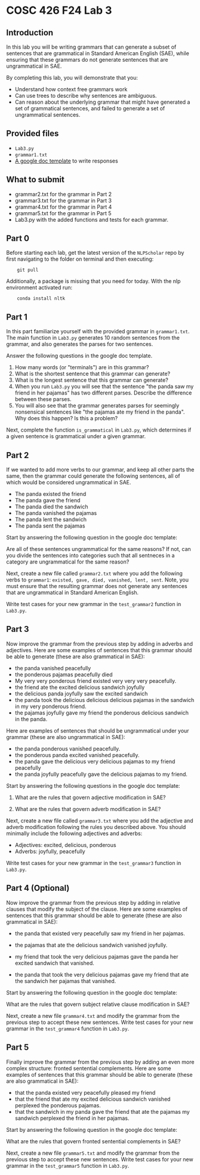 # COSC 426 F24 Lab 3

## Introduction

In this lab you will be writing grammars that can generate a subset of sentences that are grammatical in Standard American English (SAE), while ensuring that these grammars do not generate sentences that are ungrammatical in SAE. 

By completing this lab, you will demonstrate that you: 

- Understand how context free grammars work
- Can use trees to describe why sentences are ambiguous. 
- Can reason about the underlying grammar that might have generated a set of grammatical sentences, and failed to generate a set of ungrammatical sentences. 

## Provided files
- `Lab3.py`
- `grammar1.txt`
- [A google doc template](https://docs.google.com/document/d/1Jr1Piw4fPDEoNWUwfU3HrXKgNKqxmUqzB7q9Sl1Naqk/edit?usp=sharing) to write responses 

## What to submit
- grammar2.txt for the grammar in Part 2
- grammar3.txt for the grammar in Part 3
- grammar4.txt for the grammar in Part 4
- grammar5.txt for the grammar in Part 5
- Lab3.py with the added functions and tests for each grammar. 


## Part 0

Before starting each lab, get the latest version of the `NLPScholar` repo by
first navigating to the folder on terminal and then executing: 

        git pull

Additionally, a package is missing that you need for today. With the nlp environment activated run: 

        conda install nltk 

## Part 1

In this part familiarize yourself with the provided grammar in `grammar1.txt`. The main function in `Lab3.py` generates 10 random sentences from the grammar, and also generates the parses for two sentences. 

Answer the following questions in the google doc template. 

1. How many words (or "terminals") are in this grammar? 
2. What is the shortest sentence that this grammar can generate? 
3. What is the longest sentence that this grammar can generate? 
4. When you run `Lab3.py` you will see that the sentence "the panda saw my friend in her pajamas" has two different parses. Describe the difference between these parses. 
5. You will also see that the grammar generates parses for seemingly nonsensical sentences like "the pajamas ate my friend in the panda". Why does this happen? Is this a problem? 

Next, complete the function `is_grammatical` in `Lab3.py`, which determines if a given sentence is grammatical under a given grammar. 


## Part 2

If we wanted to add more verbs to our grammar, and keep all other parts the same, then the grammar could generate the following sentences, all of which would be considered ungrammatical in SAE. 

- The panda existed the friend
- The panda gave the friend 
- The panda died the sandwich
- The panda vanished the pajamas
- The panda lent the sandwich
- The panda sent the pajamas


Start by answering the following question in the google doc template: 

Are all of these sentences ungrammatical for the same reasons? If not, can you divide the sentences into categories such that all sentneces in a category are ungrammatical for the same reason? 


Next, create a new file called `grammar2.txt` where you add the following verbs to `grammar1`: `existed, gave, died, vanished, lent, sent`. Note, you must ensure that the resulting grammar does not generate any sentences that are ungrammatical in Standard American English.  

Write test cases for your new grammar in the `test_grammar2` function in `Lab3.py`. 


## Part 3

Now improve the grammar from the previous step by adding in adverbs and adjectives. Here are some examples of sentences that this grammar should be able to generate (these are also grammatical in SAE): 

- the panda vanished peacefully
- the ponderous pajamas peacefully died
- My very very ponderous friend existed very very very peacefully. 
- the friend ate the excited delicious sandwich joyfully
- the delicious panda joyfully saw the excited sandwich
- the panda took the delicious delicious delicious pajamas in the sandwich in my very ponderous friend. 
- the pajamas joyfully gave my friend the ponderous delicious sandwich in the panda. 

Here are examples of sentences that should be ungrammatical under your grammar (these are also ungrammatical in SAE): 

- the panda ponderous vanished peacefully. 
- the ponderous panda excited vanished peacefully. 
- the panda gave the delicious very delicious pajamas to my friend peacefully 
- the panda joyfully peacefully gave the delicious pajamas to my friend. 


Start by answering the following questions in the google doc template: 

1. What are the rules that govern adjective modification in SAE? 

2. What are the rules that govern adverb modification in SAE?


Next, create a new file called `grammar3.txt` where you add the adjective and adverb modification following the rules you described above. You should minimally include the following adjectives and adverbs: 

- Adjectives: excited, delicious, ponderous
- Adverbs: joyfully, peacefully

Write test cases for your new grammar in the `test_grammar3` function in `Lab3.py`. 


## Part 4 (Optional)

Now improve the grammar from the previous step by adding in relative clauses that modify the subject of the clause. Here are some examples of sentences that this grammar should be able to generate (these are also grammatical in SAE): 

- the panda that existed very peacefully saw my friend in her pajamas.

- the pajamas that ate the delicious sandwich vanished joyfully.

- my friend that took the very delicious pajamas gave the panda her excited sandwich that vanished. 

- the panda that took the very delicious pajamas gave my friend that ate the sandwich her pajamas that vanished. 


Start by answering the following question in the google doc template: 

What are the rules that govern subject relative clause modification in SAE? 

Next, create a new file `grammar4.txt` and modify the grammar from the previous step to accept these new sentences. Write test cases for your new grammar in the `test_grammar4` function in `Lab3.py`. 

## Part 5

Finally improve the grammar from the previous step by adding an even more complex structure: fronted sentential complements. Here are some examples of sentences that this grammar should be able to generate (these are also grammatical in SAE): 

- that the panda existed very peacefully pleased my friend
- that the friend that ate my excited delicious sandwich vanished perplexed the ponderous pajamas. 
- that the sandwich in my panda gave the friend that ate the pajamas my sandwich perplexed the friend in her pajamas. 

Start by answering the following question in the google doc template: 

What are the rules that govern fronted sentential complements in SAE? 

Next, create a new file `grammar5.txt` and modify the grammar from the previous step to accept these new sentences. Write test cases for your new grammar in the `test_grammar5` function in `Lab3.py`. 

